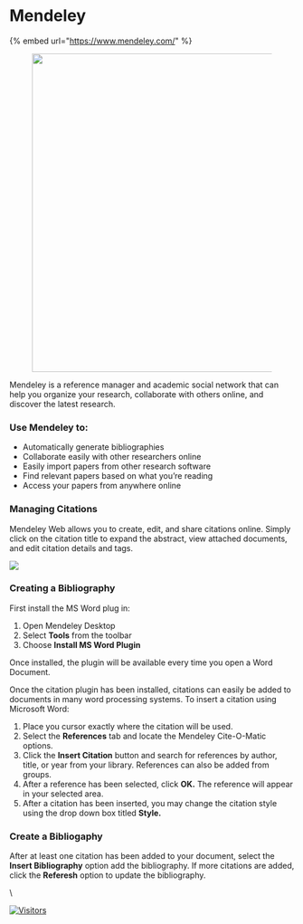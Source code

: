 # Mendeley

{% embed url="https://www.mendeley.com/" %}

<div data-full-width="false">

<figure><img src="https://libapps.s3.amazonaws.com/accounts/925/images/mendeley2.JPG" alt="" width="563"><figcaption></figcaption></figure>

</div>

Mendeley is a reference manager and academic social network that can help you organize your research, collaborate with others online, and discover the latest research.

### Use Mendeley to:

* Automatically generate bibliographies
* Collaborate easily with other researchers online
* Easily import papers from other research software
* Find relevant papers based on what you’re reading
* Access your papers from anywhere online

### Managing Citations

Mendeley Web allows you to create, edit, and share citations online.  Simply click on the citation title to expand the abstract, view attached documents, and edit citation details and tags.

![](http://lgimages.s3.amazonaws.com/data/imagemanager/70810/webcitationnotes.jpg)

### Creating a Bibliography

First install the MS Word plug in:

1. Open Mendeley Desktop
2. Select **Tools** from the toolbar
3. Choose **Install MS Word Plugin**

Once installed, the plugin will be available every time you open a Word Document.

Once the citation plugin has been installed, citations can easily be added to documents in many word processing systems.  To insert a citation using Microsoft Word:

1. Place you cursor exactly where the citation will be used.
2. Select the **References** tab and locate the Mendeley Cite-O-Matic options.
3. Click the **Insert Citation** button and search for references by author, title, or year from your library.  References can also be added from groups.
4. After a reference has been selected, click **OK.**  The reference will appear in your selected area.
5. After a citation has been inserted, you may change the citation style using the drop down box titled **Style.**

### **Create a Bibliogaphy**

After at least one citation has been added to your document, select the **Insert Bibliography** option add the bibliography.  If more citations are added, click the **Referesh** option to update the bibliography.

\


[![Visitors](https://api.visitorbadge.io/api/visitors?path=https%3A%2F%2Fgithub.com%2Fdrshahizan\&labelColor=%23697689\&countColor=%23555555\&style=plastic)](https://visitorbadge.io/status?path=https%3A%2F%2Fgithub.com%2Fdrshahizan)
